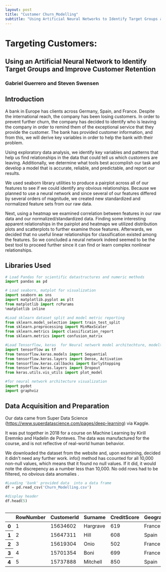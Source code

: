 ```yaml
---
layout: post
title: "Customer Churn_Modelling"
subtitle: "Using Artificial Neural Networks to Identify Target Groups and Improve Customer Retention"
---
```



# Targeting Customers:

## Using an Artificial Neural Network to Identify Target Groups and Improve Customer Retention

### Gabriel Guerrero and Steven Swensen

## Introduction

A bank in Europe has clients across Germany, Spain, and France. Despite the international reach, the company has been losing customers. In order to prevent further churn, the company has decided to identify who is leaving the company in order to remind them of the exceptional service that they provide the customer. The bank has provided customer information, and from this, we will derive key variables in order to help the bank with their problem.

Using exploratory data analysis, we identify key variables and patterns that help us find relationships in the data that could tell us which customers are leaving.  Additionally, we determine what tools best accomplish our task and develop a model that is accurate, reliable, and predictable, and report our results.


We used seaborn library utilities to produce a pairplot across all of our features to see if we could identify any obvious relationships. Because we planned to use a neural network and since several of our features differed by several orders of magnitude, we created new standardized and normalized feature sets from our raw data.

Next, using a heatmap we examined correlation between features in our raw data and our normalized/standardized data.  Finding some interesting apparent relationships in the pairplot and heatmaps we utilized distribution plots and scatterplots to further examine those features. Afterwards, we decided that no useful linear relationships for classification existed among the features. So we concluded a neural network indeed seemed to be the best tool to proceed further since it can find or learn complex nonlinear relationships.



## Libraries Used


```python
# Load Pandas for scientific datastructures and numeric methods
import pandas as pd

# Load seaborn, matplot for visualization
import seaborn as sns
import matplotlib.pyplot as plt
from matplotlib import rcParams
%matplotlib inline

#Load sklearn dataset split and model metric reporting
from sklearn.model_selection import train_test_split
from sklearn.preprocessing import MinMaxScaler
from sklearn.metrics import classification_report
from sklearn.metrics import confusion_matrix

#Load Tensorflow, keras  for Neural network model architechture, modeltraining and performance metrics
import tensorflow as tf
from tensorflow.keras.models import Sequential
from tensorflow.keras.layers import Dense, Activation
from tensorflow.keras.callbacks import EarlyStopping
from tensorflow.keras.layers import Dropout
from keras.utils.vis_utils import plot_model

#for neural network architecture visualization
import pydot
import graphviz
```

## Data Acquisition and Preparation

Our data came from Super Data Science (https://www.superdatascience.com/pages/deep-learning) via Kaggle.

It was put together in 2018 for a course on Machine Learning by Kirill Eremnko and Hadelin de Ponteves. The data was manufactured for the course, and is not reflective of real-world human behavior.

We downloaded the dataset from the website and, upon examining, decided it didn't need any further work. info() method has ccounted for all 10,000 non-null values, which means that it found no null values. If it did, it would note the discrepency as a number less than 10,000. No odd rows had to be filtered, no obvious data anomalies .


```python
#Loading 'bank' provided data  into a data frame
df = pd.read_csv('Churn_Modelling.csv')

#display header
df.head(5)
```




<div>
<style scoped>
    .dataframe tbody tr th:only-of-type {
        vertical-align: middle;
    }

    .dataframe tbody tr th {
        vertical-align: top;
    }

    .dataframe thead th {
        text-align: right;
    }
</style>
<table class="dataframe">
  <thead>
    <tr style="text-align: right;">
      <th></th>
      <th>RowNumber</th>
      <th>CustomerId</th>
      <th>Surname</th>
      <th>CreditScore</th>
      <th>Geography</th>
      <th>Gender</th>
      <th>Age</th>
      <th>Tenure</th>
      <th>Balance</th>
      <th>NumOfProducts</th>
      <th>HasCrCard</th>
      <th>IsActiveMember</th>
      <th>EstimatedSalary</th>
      <th>Exited</th>
    </tr>
  </thead>
  <tbody>
    <tr>
      <th>0</th>
      <td>1</td>
      <td>15634602</td>
      <td>Hargrave</td>
      <td>619</td>
      <td>France</td>
      <td>Female</td>
      <td>42</td>
      <td>2</td>
      <td>0.00</td>
      <td>1</td>
      <td>1</td>
      <td>1</td>
      <td>101348.88</td>
      <td>1</td>
    </tr>
    <tr>
      <th>1</th>
      <td>2</td>
      <td>15647311</td>
      <td>Hill</td>
      <td>608</td>
      <td>Spain</td>
      <td>Female</td>
      <td>41</td>
      <td>1</td>
      <td>83807.86</td>
      <td>1</td>
      <td>0</td>
      <td>1</td>
      <td>112542.58</td>
      <td>0</td>
    </tr>
    <tr>
      <th>2</th>
      <td>3</td>
      <td>15619304</td>
      <td>Onio</td>
      <td>502</td>
      <td>France</td>
      <td>Female</td>
      <td>42</td>
      <td>8</td>
      <td>159660.80</td>
      <td>3</td>
      <td>1</td>
      <td>0</td>
      <td>113931.57</td>
      <td>1</td>
    </tr>
    <tr>
      <th>3</th>
      <td>4</td>
      <td>15701354</td>
      <td>Boni</td>
      <td>699</td>
      <td>France</td>
      <td>Female</td>
      <td>39</td>
      <td>1</td>
      <td>0.00</td>
      <td>2</td>
      <td>0</td>
      <td>0</td>
      <td>93826.63</td>
      <td>0</td>
    </tr>
    <tr>
      <th>4</th>
      <td>5</td>
      <td>15737888</td>
      <td>Mitchell</td>
      <td>850</td>
      <td>Spain</td>
      <td>Female</td>
      <td>43</td>
      <td>2</td>
      <td>125510.82</td>
      <td>1</td>
      <td>1</td>
      <td>1</td>
      <td>79084.10</td>
      <td>0</td>
    </tr>
  </tbody>
</table>
</div>




```python
# Checking for NaN and other anomalies
df.info()
```
```
    <class 'pandas.core.frame.DataFrame'>
    RangeIndex: 10000 entries, 0 to 9999
    Data columns (total 14 columns):
     #   Column           Non-Null Count  Dtype
    ---  ------           --------------  -----
     0   RowNumber        10000 non-null  int64
     1   CustomerId       10000 non-null  int64
     2   Surname          10000 non-null  object
     3   CreditScore      10000 non-null  int64
     4   Geography        10000 non-null  object
     5   Gender           10000 non-null  object
     6   Age              10000 non-null  int64
     7   Tenure           10000 non-null  int64
     8   Balance          10000 non-null  float64
     9   NumOfProducts    10000 non-null  int64
     10  HasCrCard        10000 non-null  int64
     11  IsActiveMember   10000 non-null  int64
     12  EstimatedSalary  10000 non-null  float64
     13  Exited           10000 non-null  int64
    dtypes: float64(2), int64(9), object(3)
    memory usage: 1.1+ MB
```

| Column Name| Date Type| Description|
|:----------- | :--------|:----------- |
|  CreditScore      |  int64|  Range 340-850 , industry standard credit/financial responsibility rting|
|  Geography        | String| Customer country of residence  |
|  Gender           | Char|  Male or Female  |
|  Age              | int64| Age of the customer|
|  Tenure           | int64| Number of years the customer has held an account   |
|  Balance          | float64| The Euro balance held in the account|
|  NumOfProducts    | int6| Number of bankservices used by customer|
|  HasCrCard        | int64 Binary (0,1)| Indicating whether a Credit card is associated with account |
|  IsActiveMember   | int64 Binary (0,1)| Indicating whether the account is presently active|
|  EstimatedSalary  | float64|  Estimated annual salary in Euros earned by account holder. |
|  Exited           | int64, Binary (0,1)| Indicating whether the customer has terminated their elationship with the bank.  |

 *unused features were not included in the table

10,000 instance in all 14 columns. All instances are accounted for with no NaN's present.  Our data appears clean and ready for analysis.

# Exploratory Data Analysis

## Exited

2037 out of 10,000 customers left, which is about 20%.

At first, this seemed significant. However, the length of time over which this customer loss happened isn't given in the data set. While 20% customer loss is bad for a business, it may not be that much for the model to learn from.


```python
#count of customers who stayed and who left
print('Number of People that Exited\n-----------------------')
df.Exited.value_counts()
```
```
    Number of People that Exited
    -----------------------
    0    7963
    1    2037
    Name: Exited, dtype: int64
```



```python
#Count of People That Exited
fig = sns.countplot(data = df, x = 'Exited', hue = "Exited", dodge = False)
fig.set_title(label = "Count of Customers Leaving / Staying", fontsize = 20)

fig.legend(labels = ['0 = stayed' , '1 = Left'],
           fontsize = 'medium', title_fontsize = 20)

fig.set_xlabel('Customers Leaving', fontsize = 20 )
fig.set_ylabel('Count', fontsize = 20)

sns.set(rc = {'figure.figsize':(15, 10)})
plt.show()
```



![png](../../../images/output_13_0.png)



## Age

If we look at the distribution of age, we can immediately notice three prominent spike's in membership around ages 27, 40, and 49.

If we look at the second histogram, which is hued by "Exited", we can see a percentage of those who left the company are from the same spikes in membership enrollment.

This means that people within these age demographics are enrolling in big numbers and a certain percentage of them are leaving.

The percentage of people signing up and then leaving isn't huge, but there's a match.


```python
#get distribution of age
fig = sns.displot(data = df, x = 'Age')
fig.set(title =  "Distribution of Age")

plt.show()
```



![png](../../../images/output_16_0.png)




```python
#distribution of age, hued by exited
#problems seem to be for the 40-50 age group

fig = sns.displot(data = df, x = 'Age', hue = 'Exited')
fig.set(title =  "Distribution of Age, Colored by Exited")

plt.show()
```



![png](../../../images/output_17_0.png)



## Active Member

Only about 27% of inactive members left. Of course, we could expect inactive memebers to leave at a greater rate than active memebers since inactive memebers aren't using the bank's services. However, considering a totl of 20% of the customer base left, 27% of inactive memebers leaving doesn't seem significant when compared to the 14.5% of active memebers that left. It begs the question: why did close to 15% of active memebers leave?

#barplot of percentage of active members

fig = sns.barplot(data = df, x = 'IsActiveMember', y = 'Exited', ci = None, hue = 'IsActiveMember', dodge = False)
fig.set_title(label = "Percentage of Active Members Who Left", fontdict = {'fontsize' : 20})

fig.legend(labels = ['0 = Inactive Member' , '1 = Active'],
           fontsize = 'large', title_fontsize = 20)

fig.set_xlabel('Active Member', fontsize = 20 )
fig.set_ylabel('Exited', fontsize = 20)

#sns.set(rc = {'figure.figsize':(15, 10)})

plt.show()

## Has Credit Card

More customers have a credit than don't.
Within this category, both types of customers are leacing at roughly the same rate.

However, because there are more people with credit cards that without, people with credit cards are leaving in greater numbers.


```python
#barplot of percentage of customers with credit cards
fig = sns.barplot(data = df, x = 'HasCrCard', y = 'Exited', ci = None)
fig.set_title(label = "Percentage of Credit Card Holders that Left", fontdict = {'fontsize' : 20})

fig.legend(labels = ['0 = No Credit Card' , '1 = Credit Card'],
           fontsize = 'large', title_fontsize = '50')
sns.set(rc = {'figure.figsize':(15, 10)})
plt.show()
```



![png](../../../images/output_23_0.png)




```python
#count of customers with credit cards
fig = sns.countplot(data = df, x = 'HasCrCard')
fig.set_title(label = "Count of Customers With and Without Credit Cards", fontdict = {'fontsize' : 20})

fig.legend(labels = ['0 = No Credit Card' , '1 = Credit Card'],
           fontsize = 'large', title_fontsize = '50')
sns.set(rc = {'figure.figsize':(15, 10)})
plt.show()
```



![png](../../../images/output_24_0.png)



## Number of Accounts

This is a trick of percentages. 100% of memebers with 4 accounts left. However, this is because a statistically insignificant amount of the customer base even had four accounts.

Close to 1500 of the customers with one account left, while a little over 400 with 2 accounts left. Considering 2,037 of the total customers base left, we can conclude that majority of the customers that left had one to two accounts


```python
#count of customers that used 1-4 accounts, hued by Exited.

fig = sns.countplot(data = df, x = 'NumOfProducts', hue = 'Exited')
fig.set_title(label = "Number of Customers with One or More Accounts", fontdict = {'fontsize' : 20})

fig.legend(labels = ['0 = Stayed' , '1 = Left'],
           fontsize = 'large', title_fontsize = '50')

sns.move_legend(fig, loc = 'upper right')

sns.set(rc = {'figure.figsize':(15, 10)})
plt.show()
```


    ---------------------------------------------------------------------------

    NameError                                 Traceback (most recent call last)

    ~\AppData\Local\Temp/ipykernel_7336/4227347872.py in <module>
          1 #count of customers that used 1-4 accounts, hued by Exited.
          2
    ----> 3 fig = sns.countplot(data = df, x = 'NumOfProducts', hue = 'Exited')
          4 fig.set_title(label = "Number of Customers with One or More Accounts", fontdict = {'fontsize' : 20})
          5


    NameError: name 'sns' is not defined



```python
#barplot of percentage of customers that Exited.

fig = sns.barplot(data = df, x = 'NumOfProducts', y = 'Exited', ci = None, color = 'Blue' )
fig.set_title(label = "Percentage of Customers Who Left, by Number of Products Used", fontdict = {'fontsize' : 20})

fig.legend(labels = ['0 = Stayed' , '1 = Left'],
           fontsize = 'large', title_fontsize = '50')

sns.move_legend(fig, loc = 'upper right')

sns.set(rc = {'figure.figsize':(15, 10)})
plt.show()
```



![png](../../../images/output_28_0.png)



## Gender

There are 4543 women and 5457 men with accounts at this bank.

Around 25% of women left and rougly 16% of men left; that is, 1135 women left, while 928 men left, which is a total 2063 people that left.


```python
#count of gender

print('Number of Men and Women \n-------------------------')
df.Gender.value_counts()
```

    Number of Men and Women
    -------------------------
    Male      5457
    Female    4543
    Name: Gender, dtype: int64




```python
#countplot of gender
fig = sns.countplot(data = df, x = 'Gender')
fig.set_title(label = "Count of Customer Gender", fontdict = {'fontsize': 24})

sns.set(rc = {'figure.figsize':(15, 10)})
plt.show()
```



![png](../../../images/output_32_0.png)




```python
#Count of people that Exited by Gender
fig = sns.barplot(data = df, x = 'Gender', y = 'Exited', ci = None)
fig.set_title(label = "Percentage of Customers by Gender That Exited", fontdict = {'fontsize' : 20})

sns.set(rc = {'figure.figsize':(15, 10)})
plt.show()
```



![png](../../../images/output_33_0.png)



## Tenure

The count of tenure seems to be evenly spread between 1-9 years. That is to say, roughly 950-1000 people last between one to nine years, each year.

400 people last lest than year, and roughly 500 last 10 years.

When looking at the count of people who exited within the tenure plot, there doesn't seem to be any immediate correlation between length of tenure and exiting. The bank loses people at a seemingly constant rate within each tenure category.


```python
#countplot of tenure plotted with countplot of "Exited" and the the length of their tenure

fig = sns.countplot(data = df, x = 'Tenure', color = 'Blue')
fig.set_title(label = "Number of Accounts by Years Tenure", fontdict = {'fontsize' : 20})

sns.set(rc = {'figure.figsize':(15, 10)})
plt.show()

```



![png](../../../images/output_36_0.png)




```python
#same as cell above, hued by Exited
fig = sns.countplot(data = df, x = 'Tenure', hue = 'Exited')
fig.set_title(label = "Number of Accounts Lost or Retained by Years Tenure", fontdict = {'fontsize' : 20})
fig.legend(labels = ["Stayed", "Exited"])
fig.set_ylabel(ylabel = "Number of Accounts")
sns.set(rc = {'figure.figsize':(15, 10)})
plt.show()

```



![png](../../../images/output_37_0.png)




```python
#numeric breakdown of tenure, then Exited by tenure
tenure  = df.groupby(by = 'Tenure')
tenure.Exited.value_counts()
```




    Tenure  Exited
    0       0         318
            1          95
    1       0         803
            1         232
    2       0         847
            1         201
    3       0         796
            1         213
    4       0         786
            1         203
    5       0         803
            1         209
    6       0         771
            1         196
    7       0         851
            1         177
    8       0         828
            1         197
    9       0         771
            1         213
    10      0         389
            1         101
    Name: Exited, dtype: int64




```python
%%html
<!-- html code shifts table in below cell to the left -->
<style>
table {float:left}
</style>
```


<!-- html code shifts table in below cell to the left -->
<style>
table {float:left}
</style>





|Tenure| Number of Total Members| Number That Left|Percentage That Left|
|:------|:---------------|:-----------------|--------------------|
| 0| 413| 95|23%|
| 1| 1035| 232|22.4%|
| 2| 1048| 201|19%|
| 3| 1009| 213|21%|
| 4| 989| 203|20.5%|
| 5| 1012| 209|20.6%|
| 6| 967| 196|20.2%|
| 7| 1028| 177|17%|
| 8| 1025| 197|19%|
| 9| 984| 213|21.6%|
| 10| 490| 101|20.6%|

This bank regularly loses between 19% - 22% of its clients

There is no association between a client's tenture and whether or not they will stay.

Another variable must be able to predict whether or not the bank will lose a client.

## Looking At Salaries and Balances and Credit Scores

How does one's financial situation affect their decision to leave? It's possible that one's credit score could inspire a customer to leave their present institution if a rival offered them a better deal, based on their score.

In the graph below, we looked at customers' financial behavior by comparing Credit Score against Balance and hueing for Exited. The scatter did not reveal any linear relationships, such as positive slope between higher credit scores and higher on-hand bank balances.

Across the credit score spectrum, the graph revealed that people are going to have nothing in the bank regarldess of how well they manage their credit. As well, people with the highes score will span the on-hand balance spectrum.

Although we can identify a few clusters of people who left, such as at the 625 score mark (just below an on-hand balance of $150,000) nothing definitive shows up in the scatterplot.


```python
#scatter plot of CreditScore against Balance, hued by Exited

fig = sns.scatterplot(data = df, x = 'CreditScore', y = 'Balance', hue = 'Exited')
fig.set_title(label = "Credit Score by Balance", fontdict = {'fontsize' : 20})
fig.legend(labels = ["Stayed", "Exited"])
sns.set(rc = {'figure.figsize':(15, 10)})

plt.show()

```



![png](../../../images/output_43_0.png)



A clearer band appears when Estimated Salary is measured against Balance. The data seems to be bound between 150,000 and 90,000. This could reflect savings goals; it is not, however, enough to identify a clear relations with a customer's salary.

Further, despite a few clusters, no clear signal emerges for Exited.


```python
#scatter plot of EstimatedSalary against Balance, hued for Exited
fig = sns.scatterplot(data = df, x = 'EstimatedSalary', y = 'Balance', hue = 'Exited')

fig.set_title(label = "Estimated Salary by Balance", fontdict = {'fontsize' : 20})
fig.legend(labels = ["Stayed", "Exited"])
sns.set(rc = {'figure.figsize':(15, 10)})

plt.show()
```



![png](../../../images/output_45_0.png)



## Standardizing the Data

Next, we standardized and then normalized the data to see if we could see any linear relationship that might be hidden.

Ultimately, we concluded that Normilzation had the most logical use for our data since it oriented the data around the difference between the max and min rather than standard deviation. We felt normalization handled the range of data better than standardization.


```python
#create function to standardize data

def standardize(data):
    stand = (data - data.mean())/data.std()
    return stand
```


```python
#apply balance to function to test functionality
x = df['Balance']

standard_balance = standardize(x)
```


```python
#passing Credit Score column into function

standard_score = standardize(df.CreditScore)
```

## Normalizing the Data

              X_new = (X — X_min)/ (X_max — X_min)


```python
#function to normalize data.

def Normalize(data):
    norm = (data - data.min())/(data.max() - data.min())
    return norm
```


```python
#normalize balance
norm_bal = Normalize(df.Balance)

```


```python
#normalize credit score
norm_score = Normalize(df.CreditScore)

```


```python
#scatterplot: Normalized Credit Score against Normalized Balance

fig = sns.scatterplot( data = df, x= Normalize(df.CreditScore), y = Normalize(df.Balance), hue = 'Exited')

fig.set_title(label = "Normalized Credit Score by Normalized Balance", fontdict = {'fontsize' : 20})
fig.legend(labels = ["Stayed", "Exited"])
sns.set(rc = {'figure.figsize':(15, 10)})

plt.show()
```



![png](../../../images/output_55_0.png)




```python
#normalizing and standardizing Estimated Salary
norm_sal = Normalize(df.EstimatedSalary)
stand_sal = standardize(df.EstimatedSalary)
```


```python
#adding normalized and standardized data to the data frame

df['Normalized_Credit_Score'] = norm_score
df['Normalized_Balance'] = norm_bal
df['Standardized_Credit_Score'] = standard_score
df['Standardized_Balance'] = standard_balance
df['Normalized_Salary'] = norm_sal
df['Standardized_Salary'] = stand_sal

```

It appears that neither Standardization nor Normalization revealed any hidden relationships in the data when Age was plotted against Balance


```python
#comparing normalized and standardized Age against Balance, hueing for Exited

norm_age = Normalize(df.EstimatedSalary)
stand_age = standardize(df.EstimatedSalary)

df['Normalized_Age'] = norm_age
df['Standardized_Age'] = stand_age

sns.scatterplot(data = df, x = 'Normalized_Age', y = 'Normalized_Balance', hue = 'Exited')
plt.show()


sns.scatterplot(data = df, x = 'Standardized_Age', y = 'Standardized_Balance', hue= 'Exited')
plt.show()


#look at Standardized_Balance 1.2 to see what's going on.
```



![png](../../../images/output_59_0.png)





![png](../../../images/output_59_1.png)



However, a hidden linear relationship emerged when Standardized Age was plotted against Standardized Salary.

This only told us that as one ages, they earn more.


```python
#display standardized linear plot of Age against Salary
fig = sns.scatterplot(data = df, x = 'Standardized_Age', y = 'Standardized_Salary', hue = 'Exited')

fig.set_title(label = "Standardized Age by Standardized Salary", fontdict = {'fontsize' : 20})
fig.legend(labels = ["Stayed", "Exited"])
sns.set(rc = {'figure.figsize':(15, 10)})

plt.show()
```



![png](../../../images/output_61_0.png)




```python
#display normalized salary against normalized balance

fig = sns.scatterplot(data = df, x = 'Normalized_Salary', y = 'Normalized_Balance', hue = 'Exited')

fig.set_title(label = "Normalized Salary by Normalized Balance", fontdict = {'fontsize' : 20})
fig.legend(labels = ["Stayed", "Exited"])
sns.set(rc = {'figure.figsize':(15, 10)})

plt.show()
```



![png](../../../images/output_62_0.png)



Unfortunately, our data transformation did not yield any additional insights that we had hoped for. We only produced more plots that are cluttered with noise. With the exception of normalized and standardized salary against age (as explained above), no plots revealed any relationships within the data. All the data remain non-linear.


```python
#pairplot to get a quick overview of the how normalization and standardization performed.


filter_col = [col for col in df if col.startswith('Normal')]
filter_col.append('Exited')

normalized = df[df.columns[pd.Series(df.columns).str.startswith('Normal')]]
normalized = df[filter_col]

fig1 = sns.pairplot(normalized,vars= df.columns[pd.Series(df.columns).str.startswith('Normal')], hue= 'Exited')
fig1.fig.suptitle("Pairplot of Normalized Data", y = 1.01)

plt.show()

filter_col = [col for col in df if col.startswith('Standard')]
filter_col.append('Exited')
standardized = df[df.columns[pd.Series(df.columns).str.startswith('Standard')]]
standardized = df[filter_col]

fig2 = sns.pairplot(standardized,vars= df.columns[pd.Series(df.columns).str.startswith('Standard')], hue= 'Exited')
fig2.fig.suptitle("Pairplot of Standardized Data", y =1.01)

plt.show()

```



![png](../../../images/output_64_0.png)





![png](../../../images/output_64_1.png)



The EstimatedSalary and Age, as seen below, appears to have a non-linear relationship.  This is because of the scale of the Estimated Salary is three orders of magnitude greater than that of age. So in this comparison the distribution of salary dominates and the linear relationship is not immediately obvious to the observer.

While the scatter plot below seems to suggest that Exiters dominate ages 50-60 , another graph can show us that this is more than likely an illusion. From the histogram below, we can see that in the age range 50-60, neither Exiters nor non-Exiters truly domiante one another. They appear to be evenly split except for a few instances where Exiters pull ahead.


```python
#reviewing scatterplot and age distribution to demonstrate the signal that wasn't a signal

fig = sns.scatterplot(data = df, x = 'EstimatedSalary', y = 'Age', hue ='Exited') #increase the figure size so the numbers are readable
fig.set_title(label = 'Estimated Salary by Age', fontsize = 20)
sns.displot(data = df, x = 'Age', hue = 'Exited') #work on readability of the graph.
```




    <seaborn.axisgrid.FacetGrid at 0x14243d18eb0>





![png](../../../images/output_66_1.png)





![png](../../../images/output_66_2.png)



## Looking At Region

Given that this is an international bank (within the confines of Europe) it's worth looking at if the bank is losing customers to native competition.

The French made up roughly fifty percent of the company's customer base.
Germnay and France were split evenly along twenty-five percent.

About 30% of German's left the company, while roughly 17% of customers from France and Spain each left the company. In this case, Germans not only left at a greater percentage, but even in greater numbers. 878 Germans left while only 802 French left. Germans make up the strongest group that are leaving and perhaps present the strongest signal so far as to who our target customer is.


```python
#get count of bank customers by country

print('Number of Customers by Country\n--------------------------')
df.Geography.value_counts()
```

    Number of Customers by Country
    --------------------------





    France     5014
    Germany    2509
    Spain      2477
    Name: Geography, dtype: int64




```python
#count of customers from each country that left

fig = sns.barplot(data = df, x='Geography', y= 'Exited', ci = None)
fig.set_title(label = "Percentage of Customers that Left Bank, by Country", fontdict = {'fontsize' : 20})


sns.set(rc = {'figure.figsize':(15, 10)})
plt.show()
```



![png](../../../images/output_69_0.png)



While it's easy to theorize that the company should focus its efforts on retaining German Women, two simple associations is not enough to make this conclusion.

As was seen above, the financial relationships could not be easily investigated. Artificial Neural Networks can help pick through the non-linear data and provide more insight into who our disastified customers are.


```python
#at what rate did each gender leave from specific countries
fig = sns.barplot(data = df, x='Geography', y= 'Exited', hue = 'Gender', ci = None)
fig.set_title(label = "Percentage of Customers that Left Bank, by Country, by Gender", fontdict = {'fontsize' : 20})

fig.legend(fontsize = 'medium')

sns.set(rc = {'figure.figsize':(15, 10)})
plt.show()
```



![png](../../../images/output_71_0.png)




```python
#what was the international make up of the bank's customer base.

fig = sns.countplot(data = df, x = 'Geography', hue = 'Gender')

fig.set_title(label = "Makeup of Countries by Gender", fontdict = {'fontsize' : 20})

fig.legend(fontsize = 'medium')

sns.set(rc = {'figure.figsize':(15, 10)})
plt.show()
```



![png](../../../images/output_72_0.png)



## Heatmap

Lastly, we plotted a heatmap to find any correlations among the entire data set.

dfcorr removes the normalization and standardization, row number and customer id.
dfcorr2 only displays the normalized and standardized data.

No strong correlations emerged in the data except for what was previously seen in the Normalized and Standardized Age against Salary.


```python
#remove standardized and normalized data, row number, and customer id
dfcorr = df.drop(['RowNumber', 'CustomerId', 'Normalized_Credit_Score', 'Normalized_Balance','Normalized_Salary', 'Normalized_Age',
                  'Standardized_Credit_Score', 'Standardized_Balance', 'Standardized_Salary', 'Standardized_Age'],
                axis = 1)

```


```python
dfcorr = dfcorr.corr()
```


```python
plt.figure(figsize = (12, 12))

sns.heatmap(dfcorr, annot = True, cmap = 'CMRmap')
```




    <AxesSubplot:>





![png](../../../images/output_77_1.png)




```python
#map only standardized and normalized data
dfcorr2 = df.drop(['RowNumber', 'CustomerId', 'NumOfProducts', 'Exited',
                   'CreditScore','Age', 'EstimatedSalary', 'Balance','CreditScore',
                   'Tenure', 'HasCrCard','IsActiveMember'], axis = 1)
```


```python
dfcorr2 = dfcorr2.corr()
plt.show()
```


```python
plt.figure(figsize = (12, 12))

sns.heatmap(dfcorr2, annot = True, cmap = 'CMRmap')
```




    <AxesSubplot:>





![png](../../../images/output_80_1.png)



## Final Data Set

## Using Artificial Neural Networks

### Finalized Dataset

This dataset will contain one-hot encoded features from Geography and Sex. One-hot encoding is a binary representation of engineered features derived from categorical data.


```python
#transform string data into binary data

sex = pd.get_dummies(df['Gender'], drop_first = True)
geo = pd.get_dummies(df['Geography'])

```


```python
#create new dataframe

df2 = pd.concat([df[['CreditScore', 'Age', 'EstimatedSalary', 'IsActiveMember', 'HasCrCard','NumOfProducts']],
                 sex, geo], axis = 1)
```


```python
#display final dataframe
df2.head(5)
```




<div>
<style scoped>
    .dataframe tbody tr th:only-of-type {
        vertical-align: middle;
    }

    .dataframe tbody tr th {
        vertical-align: top;
    }

    .dataframe thead th {
        text-align: right;
    }
</style>
<table border="1" class="dataframe">
  <thead>
    <tr style="text-align: right;">
      <th></th>
      <th>CreditScore</th>
      <th>Age</th>
      <th>EstimatedSalary</th>
      <th>IsActiveMember</th>
      <th>HasCrCard</th>
      <th>NumOfProducts</th>
      <th>Male</th>
      <th>France</th>
      <th>Germany</th>
      <th>Spain</th>
    </tr>
  </thead>
  <tbody>
    <tr>
      <th>0</th>
      <td>619</td>
      <td>42</td>
      <td>101348.88</td>
      <td>1</td>
      <td>1</td>
      <td>1</td>
      <td>0</td>
      <td>1</td>
      <td>0</td>
      <td>0</td>
    </tr>
    <tr>
      <th>1</th>
      <td>608</td>
      <td>41</td>
      <td>112542.58</td>
      <td>1</td>
      <td>0</td>
      <td>1</td>
      <td>0</td>
      <td>0</td>
      <td>0</td>
      <td>1</td>
    </tr>
    <tr>
      <th>2</th>
      <td>502</td>
      <td>42</td>
      <td>113931.57</td>
      <td>0</td>
      <td>1</td>
      <td>3</td>
      <td>0</td>
      <td>1</td>
      <td>0</td>
      <td>0</td>
    </tr>
    <tr>
      <th>3</th>
      <td>699</td>
      <td>39</td>
      <td>93826.63</td>
      <td>0</td>
      <td>0</td>
      <td>2</td>
      <td>0</td>
      <td>1</td>
      <td>0</td>
      <td>0</td>
    </tr>
    <tr>
      <th>4</th>
      <td>850</td>
      <td>43</td>
      <td>79084.10</td>
      <td>1</td>
      <td>1</td>
      <td>1</td>
      <td>0</td>
      <td>0</td>
      <td>0</td>
      <td>1</td>
    </tr>
  </tbody>
</table>
</div>



### Train/Test Split


```python
X = df2.values

y = df['Exited'].values
```


```python
#split data into x and y test sets
#test_size set to 30% of data set

x_train, x_test, y_train, y_test = train_test_split(X, y, test_size = 0.3, random_state = 50)
```


```python
#create instance of MinMaxScaler
scaler = MinMaxScaler()
```


```python
#transform x_train data
scaler.fit(x_train)
```




    MinMaxScaler()




```python
#transform data using normalization formula

x_train = scaler.transform(x_train)
x_test = scaler.transform(x_test)
```


```python
#create neural network mode with an input layer, two hidden layers with relu activations
#and one output layer with sigmoid activation function to output binary data

#activation in first three layers set to relu.
#Relu introduces linearity without a gradient vanishing problem for complex problems

#sigmoid function will ouptut the calculations into a range between 0 and 1, appropriate for binary classification.
#the shape of the output gives a strong signal to one classification or the other

model = Sequential([
Dense(10, input_shape = (10,), activation = 'relu'),
Dense(10, activation = 'relu'),
Dense(10, activation = 'relu'),
Dense(1, activation = 'sigmoid'),
])
```


```python
#print out of neural network architecture summary
model.summary()
```

    Model: "sequential"
    _________________________________________________________________
     Layer (type)                Output Shape              Param #
    =================================================================
     dense (Dense)               (None, 10)                110

     dense_1 (Dense)             (None, 10)                110

     dense_2 (Dense)             (None, 10)                110

     dense_3 (Dense)             (None, 1)                 11

    =================================================================
    Total params: 341
    Trainable params: 341
    Non-trainable params: 0
    _________________________________________________________________



```python
#requires graphviz and pydot and a graphviz executable in order to run
# https://forum.graphviz.org/t/new-simplified-installation-procedure-on-windows/224
#import pydot
#import graphviz

#print out of neural network architecture summary
plot_model(model, to_file='model_plot.png', show_shapes=True, show_layer_names=True)
```





![png](../../../images/output_96_0.png)





```python
#set optimizer to rms propogation, a method of taking a moving average to keep the overall learning momentum at a steady rate.
#rmsprop keeps our model from getting stuck in a gradient

#set loss to binary crossentropy(bce).
#BCE calculates the probability of the classification and the loss between the subsequent predicted probabilities

#set metrics to accuracy to see predictive performance of our model

model.compile(optimizer = 'rmsprop', loss ='binary_crossentropy', metrics = ['accuracy'])
```

### Scenario 1


```python
#fit to model
#600 epochs chosen at random

model.fit(x = x_train,
         y = y_train,
         epochs = 600,
         validation_data = (x_test, y_test),
         verbose = 1)
```

In the test set, the loss value decreased steadily over the epochs; however, validation loss flattened at around 100 epochs. The two error measures diverged, indicating overfitting.

For both sets, accuracy below 100 epochs and, despite constantly shifting, kept its momentum between .85 and .87


```python
#save history of performance into dataframe
model_loss = pd.DataFrame(model.history.history)

#split accuracy and loss into two separate variables
fig = model_loss[['loss', 'val_loss']].plot()
fig2 = model_loss[['accuracy', 'val_accuracy']].plot()

#plot loss
fig.set_title(label= "Loss Measured Against Validation Loss", fontsize = 20)
fig.set_xlabel(xlabel = 'Epochs', fontsize = 20)
fig.set_ylabel(ylabel = 'Root Mean Squared Distance', fontsize = 20)
fig.set(ylim =(0.3, 1))

#plot accuracy
fig2.set_title(label = "Accuracy and Validation Accuracy", fontsize = 20)
fig2.set_xlabel(xlabel = 'Epochs', fontsize = 20)
fig2.set_ylabel(ylabel = 'Root Mean Squared Distance', fontsize = 20)
fig2.set(ylim = (0.75, 1))
plt.show()
```



![png](../../../images/output_101_0.png)





![png](../../../images/output_101_1.png)



### Scenario 2


```python
model = Sequential()

model.add(Dense(units = 10, activation = 'relu'))
model.add(Dense(units = 10, activation = 'relu'))
model.add(Dense(units = 1, activation = 'sigmoid'))

#optimizer adam will combine acceleration and momentum of the gradient descent which will quickly lead us to the global minimum.
model.compile(loss = 'binary_crossentropy', optimizer = 'adam')
```


```python
#set early stopping parameters
early_stop = EarlyStopping(monitor = 'val_loss',
                          mode = 'min',
                          verbose = 1,
                          patience = 25)
```


```python
#add early stop parameter to the model
model.fit(x = x_train, y = y_train,
         epochs = 600,
         validation_data  = (x_test, y_test),
         verbose = 1,
         callbacks = [early_stop])
```

    <keras.callbacks.History at 0x1425171ee50>



Utilizing Early Stopping, the error loss between the test set and validation set share a similar curve and slope; however, the two sets did diverge from another, suggesting over fitting.


```python
#store history data into dataframe
model_loss = pd.DataFrame(model.history.history)
fig = model_loss.plot()

#create labels for dataframe
fig.set_title(label = 'Loss Measured Against Validation Loss', fontsize = 20)
fig.set_xlabel(xlabel = 'Epochs', fontsize = 20)
fig.set_ylabel(ylabel = 'Root Mean Squared Distance', fontsize = 20)

plt.show()
```



![png](../../../images/output_107_0.png)



### Scenario 3


```python
model = Sequential()

#dropout to five neurons
model.add(Dense(units = 10, activation = 'relu'))
model.add(Dropout(0.50))

#dropout to five neurons
model.add(Dense(units = 10, activation = 'relu'))
model.add(Dropout(.5))

model.add(Dense(units = 1, activation = 'sigmoid'))

model.compile(loss = 'binary_crossentropy', optimizer = 'adam')
```


```python
model.fit(x = x_train, y = y_train,
         epochs = 600,
         validation_data = (x_test, y_test),
         verbose = 1,
         callbacks = [early_stop])
```


    <keras.callbacks.History at 0x14251704250>



Utilizing dropouts, the model appears to have performed its best. While the error loss in the test set did not dip below 0.4, it followed the error loss in the validation set remarkable well. This suggests that the model learned from the data without overfitting or underfitting


```python
#store history data into dataframe
model_loss = pd.DataFrame(model.history.history)
fig = model_loss.plot()

#create labels for dataframe
fig.set_title(label = 'Loss Measured Against Validation Loss', fontsize = 20)
fig.set_xlabel(xlabel = 'Epochs', fontsize = 20)
fig.set_ylabel(ylabel = 'Root Mean Squared Distance', fontsize = 20)

plt.show()
```



![png](../../../images/output_112_0.png)



### Classification Report

Per the classification report, our model learned to predict who is staying extremely well. However, the classification we cared the most about, who is leaving, earned an excellent precision score while having poor recall. This means that, out of all its attempts to identify our customer who was leaving, it misidentified them at a very low rate. However, per the recall score, it did poorly at identifying, among those who were leaving, those who were not leaving.


```python
predictions  = (model.predict(x_test) > 0.5).astype('int32')
```


```python
from sklearn.metrics import classification_report
from sklearn.metrics import confusion_matrix
```


```python
print(classification_report(y_test, predictions))
print(confusion_matrix(y_test, predictions))
```

                  precision    recall  f1-score   support

               0       0.83      0.99      0.91      2401
               1       0.84      0.22      0.34       599

        accuracy                           0.84      3000
       macro avg       0.84      0.60      0.62      3000
    weighted avg       0.84      0.84      0.79      3000

    [[2377   24]
     [ 470  129]]


# Who's Leaving?


```python
#feed features into predictive model
predictions2 = (model.predict(df2[['CreditScore', 'Age', 'EstimatedSalary','IsActiveMember',
                                   'Germany', 'Spain','France','Male', 'HasCrCard',
                                   'NumOfProducts']].values) > 0.5).astype('int32')
```


```python
#produce array of labels
predictions2
```




    array([[1],
           [1],
           [1],
           ...,
           [1],
           [1],
           [1]])




```python
#capture 0's.
#ratio between 0's and 1's should be roughly 20%-25%
zeroes = []
for i in range(10000):
    if predictions2[i] == 0:
        zeroes.append(predictions2[i])
```


```python
#number of "did not exit" (0) in list
len(zeroes)
```




    21



Because of the mixed results, we decided to test the predictive capabilities of our model.

This, unfortunately, did not turn out well. Given that roughly 20% of the customer base left the bank, it stands to reason that the labeling outcomes of our prediction should roughly reflect that.

Instead, after isolating the customer's who stayed (that is to say, all the 0 labels), we found that our model only predicted that 17 customers stayed while the other 9,983 left. This is disastrous.

We believe our model did so poorly mainly because there was no strong signal within the data. That is to say, no clear relationship emerged in our exploratory data analysis to suggest who was leaving. Women did not leave in significantly larger numbers than men; tenure did not affect a customers decision to leave; all the financial data produced a lot of noise.

Because of these weak relationships, the algorithm could not learn to identify who was leaving. It was up in the air, so to speak.

## Summary

We attempted to identify the class of customer that would leave the bank based on the data provided by the bank. We attempted to use Neural Network classification to find these relationships. While our data made strong suggestions that women, Germans, and people between ages 40-50 would be more likely to leave the bank, when the numbers were crunched, the signals proved weak.

We hoped that the Neural Network model would find relationships that our exploratory data analysis couldn't pick up. While performed well, according to the classification report, the model failed to produce the appropriate ratio of stayed/exited as found in the dataset, which was 20%.

We concluded that this was more than likely due to the weak signal within the data set. That is to say, there just wasn't a strong association among the different features with the Exited variable. We believe perhaps a deeper neural network could contribute to success in the future. It's possible that more instances in the data (beyond the 10,000 that we had) could have amplified any existing signal to the point where it could have been useful. If additional features in the data set could be provided (more product information, policy information, changes in interest rate, etc.) this would provide more insight as to what could have compelled the customers to leave. But for right now, we've learned that data quality can determine how effective machine learning (neural networks) can be.

## End Notes and References

Data Source:

    Eremnko, Kirill and Hadelin de Ponteves. 2018 Kaggle. Retrieved 4/9/2022 from (https://www.superdatascience.com/pages/deep-learning)


Binary Cross-Entropy:

    1. Saxena, Shipra. 2021.  "Binary Cross Entropy/Log Loss for Binary Classification." Retrieved 5/10/2022 from https://www.analyticsvidhya.com/blog/2021/03/binary-cross-entropy-log-loss-for-binary-classification/

    2. Harshit, Dawar. 2020 Medium. "Binary Crossentropy In Its Core!" Retrieved 5/10/2022 from  https://medium.com/analytics-vidhya/binary-crossentropy-in-its-core-35bcecf27a8a#:~:text=Binary%20Crossentropy%20is%20the%20loss,of%20classification%20of%202%20quantities

Optimizer Adam:

       1. Brownlee, Jason. 2021. "Gentle Introduction to the Adam Optimizer." Retrieved 5/7/2022 from https://machinelearningmastery.com/adam-optimization-algorithm-for-deep-learning/

RMS Propagation:

    1. Bushaev, Vitaly. Towards Data Science 2018. "Understanding RMSprop--Faster Neural Network Learning." Retrieved 5/7/2022 from https://towardsdatascience.com/understanding-rmsprop-faster-neural-network-learning-62e116fcf29a
